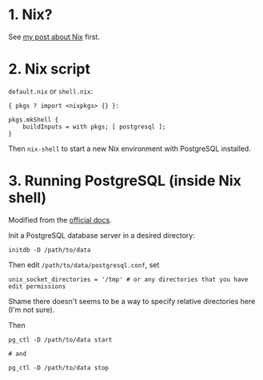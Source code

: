 # 1. Nix?

See [my post about Nix](https://giang-nghg.github.io/2021/11/14/nix-as-docker-vm-alternative.html) first.

# 2. Nix script

`default.nix` or `shell.nix`:

```
{ pkgs ? import <nixpkgs> {} }:

pkgs.mkShell {
    buildInputs = with pkgs; [ postgresql ];
}
```

Then `nix-shell` to start a new Nix environment with PostgreSQL installed.

# 3. Running PostgreSQL (inside Nix shell)

Modified from the [official docs](https://www.postgresql.org/docs/14/install-short.html).

Init a PostgreSQL database server in a desired directory:

```
initdb -D /path/to/data
```

Then edit `/path/to/data/postgresql.conf`, set

```
unix_socket_directories = '/tmp' # or any directories that you have edit permissions
```

Shame there doesn't seems to be a way to specify relative directories here (I'm not sure).

Then

```
pg_ctl -D /path/to/data start

# and

pg_ctl -D /path/to/data stop
```
